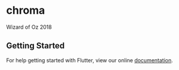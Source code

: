 # chroma

Wizard of Oz 2018

## Getting Started

For help getting started with Flutter, view our online
[documentation](https://flutter.io/).
